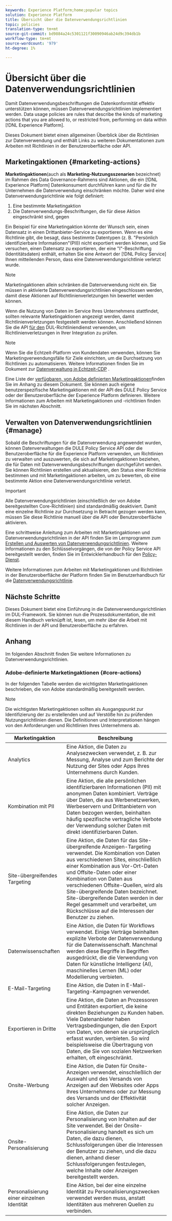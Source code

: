 ```yaml
---
keywords: Experience Platform;home;popular topics
solution: Experience Platform
title: Übersicht über die Datenverwendungsrichtlinien
topic: policies
translation-type: tm+mt
source-git-commit: bd9884a24c5301121f30090946ab24d9c394db1b
workflow-type: tm+mt
source-wordcount: '979'
ht-degree: 1%

---
```



# Übersicht über die Datenverwendungsrichtlinien

Damit Datenverwendungsbeschriftungen die Datenkonformität effektiv unterstützen können, müssen Datenverwendungsrichtlinien implementiert werden. Data usage policies are rules that describe the kinds of marketing actions that you are allowed to, or restricted from, performing on data within [!DNL Experience Platform].

Dieses Dokument bietet einen allgemeinen Überblick über die Richtlinien zur Datenverwendung und enthält Links zu weiteren Dokumentationen zum Arbeiten mit Richtlinien in der Benutzeroberfläche oder API.

## Marketingaktionen {#marketing-actions}

**Marketingaktionen**(auch als **Marketing-Nutzungsszenarien** bezeichnet) im Rahmen des Data Governance-Rahmens sind Aktionen, die ein [!DNL Experience Platform] Datenkonsument durchführen kann und für die Ihr Unternehmen die Datenverwendung einschränken möchte. Daher wird eine Datenverwendungsrichtlinie wie folgt definiert:

1. Eine bestimmte Marketingaktion
2. Die Datenverwendungs-Beschriftungen, die für diese Aktion eingeschränkt sind, gegen

Ein Beispiel für eine Marketingaktion könnte der Wunsch sein, einen Datensatz in einen Drittanbieter-Service zu exportieren. Wenn es eine Richtlinie gibt, die besagt, dass bestimmte Datentypen (z. B. &quot;Persönlich identifizierbare Informationen&quot;(PII)) nicht exportiert werden können, und Sie versuchen, einen Datensatz zu exportieren, der eine &quot;I&quot;-Beschriftung (Identitätsdaten) enthält, erhalten Sie eine Antwort der [!DNL Policy Service] Ihnen mitteilenden Person, dass eine Datenverwendungsrichtlinie verletzt wurde.

>[!NOTE]
>
>Marketingaktionen allein schränken die Datenverwendung nicht ein. Sie müssen in aktivierte Datenverwendungsrichtlinien eingeschlossen werden, damit diese Aktionen auf Richtlinienverletzungen hin bewertet werden können.

Wenn die Nutzung von Daten im Service Ihres Unternehmens stattfindet, sollten relevante Marketingaktionen angezeigt werden, damit Richtlinienverletzungen festgestellt werden können. Anschließend können Sie die API [für den](https://www.adobe.io/apis/experienceplatform/home/api-reference.html#!acpdr/swagger-specs/dule-policy-service.yaml) DUL-Richtliniendienst verwenden, um Richtlinienverletzungen in Ihrer Integration zu prüfen.

>[!NOTE]
>
>Wenn Sie die Echtzeit-Platform von Kundendaten verwenden, können Sie Marketingverwendungsfälle für Ziele einrichten, um die Durchsetzung von Richtlinien zu automatisieren. Weitere Informationen finden Sie im Dokument zur [Datenverwaltung in Echtzeit-CDP](../../rtcdp/privacy/data-governance-overview.md) .

Eine Liste der [verfügbaren, von Adobe definierten Marketingaktionen](#core-actions)finden Sie im Anhang zu diesem Dokument. Sie können auch eigene benutzerspezifische Marketingaktionen mit der API des DULE Policy Service oder der Benutzeroberfläche der Experience Platform definieren. Weitere Informationen zum Arbeiten mit Marketingaktionen und -richtlinien finden Sie im nächsten Abschnitt.

<!-- (Add after AAM DEC mapping doc is published)
### Inheritance from Adobe Audience Manager Data Export Controls

Experience Platform has the ability to share segments with Adobe Audience Manager. Any Data Export Controls that have been applied to Audience Manager segments are translated to equivalent marketing use cases recognized by Experience Platform Data Governance.

For a reference on how specific Data Export Controls map to marketing actions in Platform, please refer to the [Audience Manager documentation](https://docs.adobe.com/content/help/en/audience-manager/user-guide/features/data-export-controls.html).
-->

## Verwalten von Datenverwendungsrichtlinien {#manage}

Sobald die Beschriftungen für die Datenverwendung angewendet wurden, können Datenverwaltungen die DULE Policy Service API oder die Benutzeroberfläche für die Experience Platform verwenden, um Richtlinien zu verwalten und auszuwerten, die sich auf Marketingaktionen beziehen, die für Daten mit Datenverwendungsbeschriftungen durchgeführt werden. Sie können Richtlinien erstellen und aktualisieren, den Status einer Richtlinie bestimmen und mit Marketingaktionen arbeiten, um zu bewerten, ob eine bestimmte Aktion eine Datenverwendungsrichtlinie verletzt.

>[!IMPORTANT]
>
>Alle Datenverwendungsrichtlinien (einschließlich der von Adobe bereitgestellten Core-Richtlinien) sind standardmäßig deaktiviert. Damit eine einzelne Richtlinie zur Durchsetzung in Betracht gezogen werden kann, müssen Sie diese Richtlinie manuell über die API oder Benutzeroberfläche aktivieren.

Eine schrittweise Anleitung zum Arbeiten mit Marketingaktionen und Datenverwendungsrichtlinien in der API finden Sie im Lernprogramm zum [Erstellen und Auswerten von Datenverwendungsrichtlinien](create.md). Weitere Informationen zu den Schlüsselvorgängen, die von der Policy Service API bereitgestellt werden, finden Sie im Entwicklerhandbuch für den [Policy-Dienst](../api/getting-started.md).

Weitere Informationen zum Arbeiten mit Marketingaktionen und Richtlinien in der Benutzeroberfläche der Platform finden Sie im Benutzerhandbuch für die [Datenverwendungsrichtlinie](./user-guide.md).

## Nächste Schritte

Dieses Dokument bietet eine Einführung in die Datenverwendungsrichtlinien im DUL-Framework. Sie können nun die Prozessdokumentation, die mit diesem Handbuch verknüpft ist, lesen, um mehr über die Arbeit mit Richtlinien in der API und Benutzeroberfläche zu erfahren.

## Anhang

Im folgenden Abschnitt finden Sie weitere Informationen zu Datenverwendungsrichtlinien.

### Adobe-definierte Marketingaktionen {#core-actions}

In der folgenden Tabelle werden die wichtigsten Marketingaktionen beschrieben, die von Adobe standardmäßig bereitgestellt werden.

>[!NOTE]
>
>Die wichtigsten Marketingaktionen sollten als Ausgangspunkt zur Identifizierung der zu erstellenden und auf Verstöße hin zu prüfenden Nutzungsrichtlinien dienen. Die Definitionen und Interpretationen hängen von den Anforderungen und Richtlinien Ihres Unternehmens ab.

| Marketingaktion | Beschreibung |
| --- | --- |
| Analytics  | Eine Aktion, die Daten zu Analysezwecken verwendet, z. B. zur Messung, Analyse und zum Berichte der Nutzung der Sites oder Apps Ihres Unternehmens durch Kunden. |
| Kombination mit PII | Eine Aktion, die alle persönlichen identifizierbaren Informationen (PII) mit anonymen Daten kombiniert. Verträge über Daten, die aus Werbenetzwerken, Werbeservern und Drittanbietern von Daten bezogen werden, beinhalten häufig spezifische vertragliche Verbote der Verwendung solcher Daten mit direkt identifizierbaren Daten. |
| Site-übergreifendes Targeting | Eine Aktion, die Daten für das Site-übergreifende Anzeigen-Targeting verwendet. Die Kombination von Daten aus verschiedenen Sites, einschließlich einer Kombination aus Vor-Ort-Daten und Offsite-Daten oder einer Kombination von Daten aus verschiedenen Offsite-Quellen, wird als Site-übergreifende Daten bezeichnet. Site-übergreifende Daten werden in der Regel gesammelt und verarbeitet, um Rückschlüsse auf die Interessen der Benutzer zu ziehen. |
| Datenwissenschaften | Eine Aktion, die Daten für Workflows verwendet. Einige Verträge beinhalten explizite Verbote der Datenverwendung für die Datenwissenschaft. Manchmal werden diese Begriffe in Begriffen ausgedrückt, die die Verwendung von Daten für künstliche Intelligenz (AI), maschinelles Lernen (ML) oder Modellierung verbieten. |
| E-Mail-Targeting | Eine Aktion, die Daten in E-Mail-Targeting-Kampagnen verwendet. |
| Exportieren in Dritte | Eine Aktion, die Daten an Prozessoren und Entitäten exportiert, die keine direkten Beziehungen zu Kunden haben. Viele Datenanbieter haben Vertragsbedingungen, die den Export von Daten, von denen sie ursprünglich erfasst wurden, verbieten. So wird beispielsweise die Übertragung von Daten, die Sie von sozialen Netzwerken erhalten, oft eingeschränkt. |
| Onsite-Werbung | Eine Aktion, die Daten für Onsite-Anzeigen verwendet, einschließlich der Auswahl und des Versands von Anzeigen auf den Websites oder Apps Ihres Unternehmens oder zur Messung des Versands und der Effektivität solcher Anzeigen. |
| Onsite-Personalisierung | Eine Aktion, die Daten zur Personalisierung von Inhalten auf der Site verwendet. Bei der Onsite-Personalisierung handelt es sich um Daten, die dazu dienen, Schlussfolgerungen über die Interessen der Benutzer zu ziehen, und die dazu dienen, anhand dieser Schlussfolgerungen festzulegen, welche Inhalte oder Anzeigen bereitgestellt werden. |
| Personalisierung einer einzelnen Identität | Eine Aktion, bei der eine einzelne Identität zu Personalisierungszwecken verwendet werden muss, anstatt Identitäten aus mehreren Quellen zu verbinden. |
